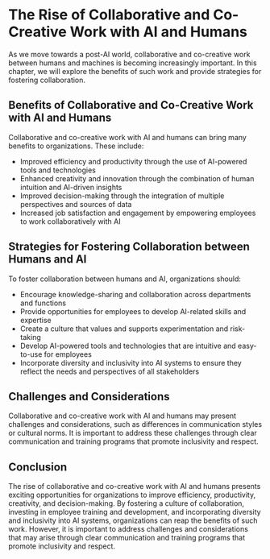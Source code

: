 The Rise of Collaborative and Co-Creative Work with AI and Humans
=======================================================================================================================================================

As we move towards a post-AI world, collaborative and co-creative work between humans and machines is becoming increasingly important. In this chapter, we will explore the benefits of such work and provide strategies for fostering collaboration.

Benefits of Collaborative and Co-Creative Work with AI and Humans
-----------------------------------------------------------------

Collaborative and co-creative work with AI and humans can bring many benefits to organizations. These include:

* Improved efficiency and productivity through the use of AI-powered tools and technologies
* Enhanced creativity and innovation through the combination of human intuition and AI-driven insights
* Improved decision-making through the integration of multiple perspectives and sources of data
* Increased job satisfaction and engagement by empowering employees to work collaboratively with AI

Strategies for Fostering Collaboration between Humans and AI
------------------------------------------------------------

To foster collaboration between humans and AI, organizations should:

* Encourage knowledge-sharing and collaboration across departments and functions
* Provide opportunities for employees to develop AI-related skills and expertise
* Create a culture that values and supports experimentation and risk-taking
* Develop AI-powered tools and technologies that are intuitive and easy-to-use for employees
* Incorporate diversity and inclusivity into AI systems to ensure they reflect the needs and perspectives of all stakeholders

Challenges and Considerations
-----------------------------

Collaborative and co-creative work with AI and humans may present challenges and considerations, such as differences in communication styles or cultural norms. It is important to address these challenges through clear communication and training programs that promote inclusivity and respect.

Conclusion
----------

The rise of collaborative and co-creative work with AI and humans presents exciting opportunities for organizations to improve efficiency, productivity, creativity, and decision-making. By fostering a culture of collaboration, investing in employee training and development, and incorporating diversity and inclusivity into AI systems, organizations can reap the benefits of such work. However, it is important to address challenges and considerations that may arise through clear communication and training programs that promote inclusivity and respect.

